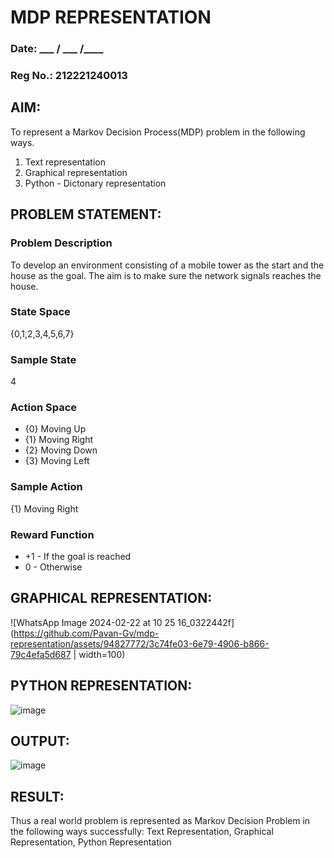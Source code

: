 # MDP REPRESENTATION
### Date:  ___ / ___ /____
### Reg No.: 212221240013
## AIM:
To represent a Markov Decision Process(MDP) problem in the following ways.

1. Text representation
2. Graphical representation
3. Python - Dictonary representation

## PROBLEM STATEMENT:

### Problem Description
To develop an environment consisting of a mobile tower as the start and the house as the goal. The aim is to make sure the network signals reaches the house.

### State Space
{0,1,2,3,4,5,6,7}

### Sample State
4

### Action Space
* {0} Moving Up
* {1} Moving Right
* {2} Moving Down
* {3} Moving Left

### Sample Action
{1} Moving Right

### Reward Function
* +1 - If the goal is reached
* 0 - Otherwise

## GRAPHICAL REPRESENTATION:
![WhatsApp Image 2024-02-22 at 10 25 16_0322442f](https://github.com/Pavan-Gv/mdp-representation/assets/94827772/3c74fe03-6e79-4906-b866-79c4efa5d687 | width=100)


## PYTHON REPRESENTATION:
![image](https://github.com/Pavan-Gv/mdp-representation/assets/94827772/53afcb85-9c24-4a99-ad39-a03c87da4772)


## OUTPUT:
![image](https://github.com/Pavan-Gv/mdp-representation/assets/94827772/2294e571-9b0f-4a48-a256-1d7a9cd7dcb0)



## RESULT:
Thus a real world problem is represented as Markov Decision Problem in the following ways successfully: Text Representation, Graphical Representation, Python Representation

